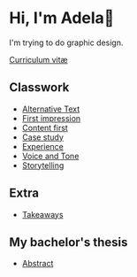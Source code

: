 # Hi, I'm Adela🥂

I'm trying to do graphic design.

<a href="https://adelakromp.myportfolio.com/en">Curriculum vitæ</a>

## Classwork

- [Alternative Text](01-alternative-text/index.md)
- [First impression](02-first-impression/index.md)
- [Content first](03-content-first/index.md)
- [Case study](04-case-study/index.md)
- [Experience](05-experience/index.md)
- [Voice and Tone](06-voice-and-tone/index.md)
- [Storytelling](09-storytelling/index.md)

## Extra

- [Takeaways](07-takeaways/index.md)

## My bachelor's thesis

- [Abstract](08-thesis-abstract/index.md)

